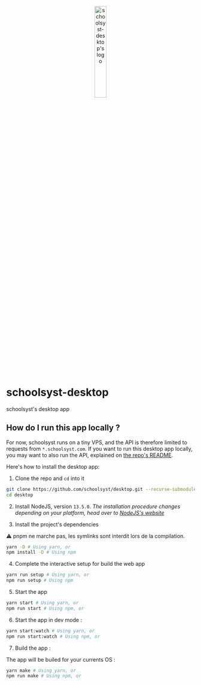 <center><img alt="schoolsyst-desktop's logo" src="./design/logo/app-icon.png" width="25%"></center>

# schoolsyst-desktop
schoolsyst's desktop app

## How do I run this app locally ?

For now, schoolsyst runs on a tiny VPS, and the API is therefore limited to requests from `*.schoolsyst.com`. If you want to run this desktop app locally, you may want to also run the API, explained on [the repo's README](https://github.com/schoolsyst/backend/tree/master/README.md).

Here's how to install the desktop app:

1. Clone the repo and `cd` into it

```bash
git clone https://github.com/schoolsyst/desktop.git --recurse-submodules
cd desktop
```

2. Install NodeJS, version `13.5.0`.
_The installation procedure changes depending on your platform, head over to [NodeJS's website](https://nodejs.org/)_

3. Install the project's dependencies

⚠ pnpm ne marche pas, les symlinks sont interdit lors de la compilation.

```bash
yarn -D # Using yarn, or
npm install -D # Using npm
```

4. Complete the interactive setup for build the web app
```bash
yarn run setup # Using yarn, or
npm run setup # Using npm
```

5. Start the app
```bash
yarn start # Using yarn, or
npm run start # Using npm, or
```

6. Start the app in dev mode :
```bash
yarn start:watch # Using yarn, or
npm run start:watch # Using npm, or
```

7. Build the app :

The app will be builed for your currents OS :
```bash
yarn make # Using yarn, or
npm run make # Using npm, or
```
